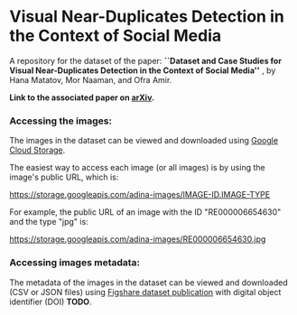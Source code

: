 # Visual Near-Duplicates Detection in the Context of Social Media


A repository for the dataset of the paper:
**``Dataset and Case Studies for Visual Near-Duplicates Detection in the Context of Social Media''**
, by Hana Matatov, Mor Naaman, and Ofra Amir.

**Link to the associated paper on [arXiv](TODO).**


### Accessing the images:
The images in the dataset can be viewed and downloaded using [Google Cloud Storage](https://console.cloud.google.com/storage/browser/adina-images).

The easiest way to access each image (or all images) is by using the image's public URL, which is:

https://storage.googleapis.com/adina-images/IMAGE-ID.IMAGE-TYPE

For example, the public URL of an image with the ID "RE000006654630" and the type "jpg" is:

https://storage.googleapis.com/adina-images/RE000006654630.jpg


### Accessing images metadata:
The metadata of the images in the dataset can be viewed and downloaded (CSV or JSON files) using [Figshare dataset publication](TODO) with digital object identifier (DOI) **TODO**.
